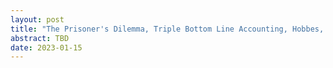 ```yaml
---
layout: post
title: "The Prisoner's Dilemma, Triple Bottom Line Accounting, Hobbes, the Transpersonal, and Self-Interest as Short-Term Irrationality"
abstract: TBD
date: 2023-01-15
---
```

